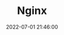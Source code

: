 ---
layout: default
title: Nginx
date: 2022-07-01 21:46:00
last_modified_at : 2022-07-01 21:46:00
parent: Msa
has_children: true
nav_order: 3
---